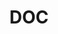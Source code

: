 ---
name: Vipin	Arora*
department: Department of Commerce
sub-department: Bureau of Economic Analysis^
title: DOC
---